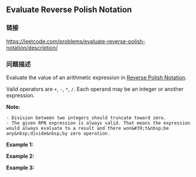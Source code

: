 ## Evaluate Reverse Polish Notation  
### 链接  
https://leetcode.com/problems/evaluate-reverse-polish-notation/description/  
### 问题描述
Evaluate the value of an arithmetic expression in [Reverse Polish Notation](http://en.wikipedia.org/wiki/Reverse_Polish_notation).

Valid operators are `+`, `-`, `*`, `/`. Each operand may be an integer or another expression.

**Note:**

	- Division between two integers should truncate toward zero.
	- The given RPN expression is always valid. That means the expression would always evaluate to a result and there won&#39;t&nbsp;be any&nbsp;divide&nbsp;by zero operation.

**Example 1:**

**Example 2:**

**Example 3:**
